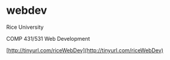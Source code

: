 # webdev
Rice University

COMP 431/531 Web Development

[http://tinyurl.com/riceWebDev](http://tinyurl.com/riceWebDev)

